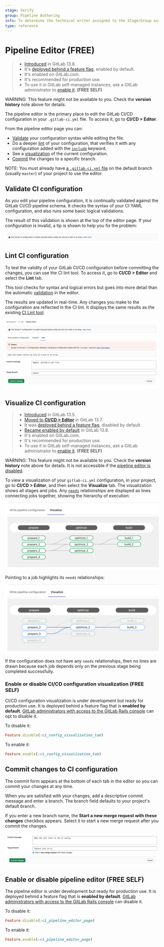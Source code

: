```yaml
---
stage: Verify
group: Pipeline Authoring
info: To determine the technical writer assigned to the Stage/Group associated with this page, see https://about.gitlab.com/handbook/engineering/ux/technical-writing/#assignments
type: reference
---
```


# Pipeline Editor **(FREE)**

> - [Introduced](https://gitlab.com/groups/gitlab-org/-/epics/4540) in GitLab 13.8.
> - It's [deployed behind a feature flag](../../user/feature_flags.md), enabled by default.
> - It's enabled on GitLab.com.
> - It's recommended for production use.
> - To use it in GitLab self-managed instances, ask a GitLab administrator to [enable it](#enable-or-disable-pipeline-editor). **(FREE SELF)**

WARNING:
This feature might not be available to you. Check the **version history** note above for details.

The pipeline editor is the primary place to edit the GitLab CI/CD configuration in
your `.gitlab-ci.yml` file. To access it, go to **CI/CD > Editor**.

From the pipeline editor page you can:

- [Validate](#validate-ci-configuration) your configuration syntax while editing the file.
- Do a deeper [lint](#lint-ci-configuration) of your configuration, that verifies it with any configuration
  added with the [`include`](../yaml/README.md#include) keyword.
- See a [visualization](#visualize-ci-configuration) of the current configuration.
- [Commit](#commit-changes-to-ci-configuration) the changes to a specific branch.

NOTE:
You must already have [a `.gitlab-ci.yml` file](../quick_start/index.md#create-a-gitlab-ciyml-file)
on the default branch (usually `master`) of your project to use the editor.

## Validate CI configuration

As you edit your pipeline configuration, it is continually validated against the GitLab CI/CD
pipeline schema. It checks the syntax of your CI YAML configuration, and also runs
some basic logical validations.

The result of this validation is shown at the top of the editor page. If your configuration
is invalid, a tip is shown to help you fix the problem:

![Errors in a CI configuration validation](img/pipeline_editor_validate_v13_8.png)

## Lint CI configuration

To test the validity of your GitLab CI/CD configuration before committing the changes,
you can use the CI lint tool. To access it, go to **CI/CD > Editor** and select the **Lint** tab.

This tool checks for syntax and logical errors but goes into more detail than the
automatic [validation](#validate-ci-configuration) in the editor.

The results are updated in real-time. Any changes you make to the configuration are
reflected in the CI lint. It displays the same results as the existing [CI Lint tool](../lint.md).

![Linting errors in a CI configuration](img/pipeline_editor_lint_v13_8.png)

## Visualize CI configuration

> - [Introduced](https://gitlab.com/gitlab-org/gitlab/-/issues/241722) in GitLab 13.5.
> - [Moved to **CI/CD > Editor**](https://gitlab.com/gitlab-org/gitlab/-/issues/263141) in GitLab 13.7.
> - It was [deployed behind a feature flag](../../user/feature_flags.md), disabled by default.
> - [Became enabled by default](https://gitlab.com/gitlab-org/gitlab/-/issues/290117) in GitLab 13.8.
> - It's enabled on GitLab.com.
> - It's recommended for production use.
> - To use it in GitLab self-managed instances, ask a GitLab administrator to [enable it](#enable-or-disable-cicd-configuration-visualization). **(FREE SELF)**

WARNING:
This feature might not be available to you. Check the **version history** note above for details.
It is not accessible if the [pipeline editor is disabled](#enable-or-disable-pipeline-editor).

To view a visualization of your `gitlab-ci.yml` configuration, in your project,
go to **CI/CD > Editor**, and then select the **Visualize** tab. The
visualization shows all stages and jobs. Any [`needs`](../yaml/README.md#needs)
relationships are displayed as lines connecting jobs together, showing the
hierarchy of execution:

![CI configuration Visualization](img/ci_config_visualization_v13_7.png)

Pointing to a job highlights its `needs` relationships:

![CI configuration visualization on hover](img/ci_config_visualization_hover_v13_7.png)

If the configuration does not have any `needs` relationships, then no lines are drawn because
each job depends only on the previous stage being completed successfully.

### Enable or disable CI/CD configuration visualization **(FREE SELF)**

CI/CD configuration visualization is under development but ready for production use.
It is deployed behind a feature flag that is **enabled by default**.
[GitLab administrators with access to the GitLab Rails console](../../administration/feature_flags.md)
can opt to disable it.

To disable it:

```ruby
Feature.disable(:ci_config_visualization_tab)
```

To enable it:

```ruby
Feature.enable(:ci_config_visualization_tab)
```

## Commit changes to CI configuration

The commit form appears at the bottom of each tab in the editor so you can commit
your changes at any time.

When you are satisfied with your changes, add a descriptive commit message and enter
a branch. The branch field defaults to your project's default branch.

If you enter a new branch name, the **Start a new merge request with these changes**
checkbox appears. Select it to start a new merge request after you commit the changes.

![The commit form with a new branch](img/pipeline_editor_commit_v13_8.png)

## Enable or disable pipeline editor **(FREE SELF)**

The pipeline editor is under development but ready for production use. It is
deployed behind a feature flag that is **enabled by default**.
[GitLab administrators with access to the GitLab Rails console](../../administration/feature_flags.md)
can disable it.

To disable it:

```ruby
Feature.disable(:ci_pipeline_editor_page)
```

To enable it:

```ruby
Feature.enable(:ci_pipeline_editor_page)
```
